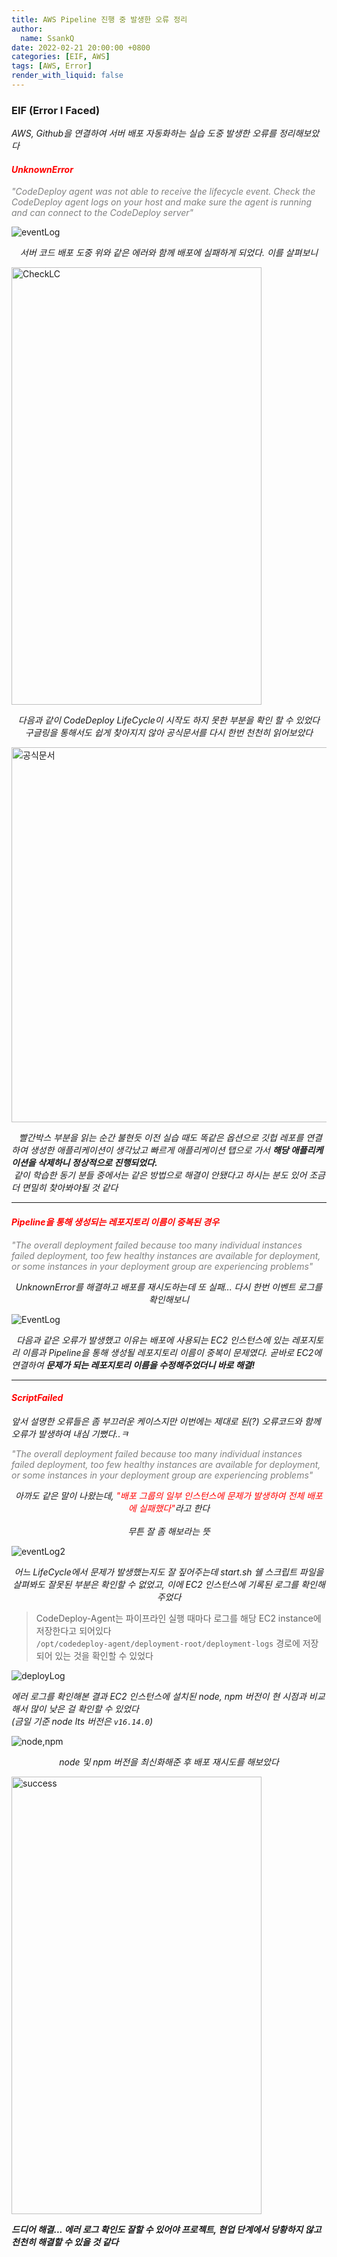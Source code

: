 ```yaml
---
title: AWS Pipeline 진행 중 발생한 오류 정리
author:
  name: SsankQ
date: 2022-02-21 20:00:00 +0800
categories: [EIF, AWS]
tags: [AWS, Error]
render_with_liquid: false
---
```


### EIF (Error I Faced)

*AWS, Github을 연결하여 서버 배포 자동화하는 실습 도중 발생한 오류를 정리해보았다*

#### <span style="color:red">***UnknownError***</span>

<span style="color:gray"> *"CodeDeploy agent was not able to receive the lifecycle event. Check the CodeDeploy agent logs on your host and make sure the agent is running and can connect to the CodeDeploy server"*</span>

![eventLog](https://user-images.githubusercontent.com/89354370/154988048-be990c96-2706-4db0-bf63-852ace34cfd0.png)

*<center>서버 코드 배포 도중 위와 같은 에러와 함께 배포에 실패하게 되었다. 이를 살펴보니</center>*

<img src='https://user-images.githubusercontent.com/89354370/154988652-0839802c-3490-42bf-b9d9-068db81eb5e5.png' alt='CheckLC' width=400px height=700px/>

*<center>다음과 같이 CodeDeploy LifeCycle이 시작도 하지 못한 부분을 확인 할 수 있었다 <br> 구글링을 통해서도 쉽게 찾아지지 않아 공식문서를 다시 한번 천천히 읽어보았다</center>*

<img src='https://user-images.githubusercontent.com/89354370/154989821-d926e7f0-b652-49a7-b264-6012d87f034c.png' alt='공식문서' width=700px height=600px/>

&nbsp;&nbsp;&nbsp;*빨간박스 부분을 읽는 순간 불현듯 이전 실습 때도 똑같은 옵션으로 깃헙 레포를 연결하여 생성한 애플리케이션이 생각났고 빠르게 애플리케이션 탭으로 가서 **해당 애플리케이션을 삭제하니 정상적으로 진행되었다.** <br> &nbsp;같이 학습한 동기 분들 중에서는 같은 방법으로 해결이 안됐다고 하시는 분도 있어 조금 더 면밀히 찾아봐야될 것 같다*

---

#### <span style="color:red">***Pipeline을 통해 생성되는 레포지토리 이름이 중복된 경우***</span>

<span style="color:gray"> *"The overall deployment failed because too many individual instances failed deployment, too few healthy instances are available for deployment, or some instances in your deployment group are experiencing problems"*</span>

*<center>UnknownError를 해결하고 배포를 재시도하는데 또 실패... 다시 한번 이벤트 로그를 확인해보니</center>*

![EventLog](https://user-images.githubusercontent.com/89354370/154992169-1723c874-9ce8-4ef6-a9da-50da80025f0a.png)

&nbsp;&nbsp;*다음과 같은 오류가 발생했고 이유는 배포에 사용되는 EC2 인스턴스에 있는 레포지토리 이름과 Pipeline을 통해 생성될 레포지토리 이름이 중복이 문제였다.
곧바로 EC2에 연결하여 **문제가 되는 레포지토리 이름을 수정해주었더니 바로 해결!***

---

#### <span style="color:red">***ScriptFailed***</span>

*앞서 설명한 오류들은 좀 부끄러운 케이스지만 이번에는 제대로 된(?) 오류코드와 함께 오류가 발생하여 내심 기뻤다..ㅋ*

<span style="color:gray"> *"The overall deployment failed because too many individual instances failed deployment, too few healthy instances are available for deployment, or some instances in your deployment group are experiencing problems"* </span>

*<center>아까도 같은 말이 나왔는데, <span style="color:red">"배포 그룹의 일부 인스턴스에 문제가 발생하여 전체 배포에 실패했다"</span>라고 한다</center>* <br> 
*<center>무튼 잘 좀 해보라는 뜻</center>*

![eventLog2](https://user-images.githubusercontent.com/89354370/154993810-faa98092-8d12-482d-a7a0-f4a110db1f3c.png)

*<center>어느 LifeCycle에서 문제가 발생했는지도 잘 짚어주는데 start.sh 쉘 스크립트 파일을 살펴봐도 잘못된 부분은 확인할 수 없었고, 이에 EC2 인스턴스에 기록된 로그를 확인해주었다</center>*

> CodeDeploy-Agent는 파이프라인 실행 때마다 로그를 해당 EC2 instance에 저장한다고 되어있다  
> `/opt/codedeploy-agent/deployment-root/deployment-logs` 경로에 저장되어 있는 것을 확인할 수 있었다

![deployLog](https://user-images.githubusercontent.com/89354370/154994929-9fe32a78-ae90-483d-92a1-7f466bb3af68.png)

*에러 로그를 확인해본 결과 EC2 인스턴스에 설치된 node, npm 버전이 현 시점과 비교해서 많이 낮은 걸 확인할 수 있었다 <br> (금일 기준 node lts 버전은 `v16.14.0`)*

![node,npm](https://user-images.githubusercontent.com/89354370/154995765-87f99dcc-94f7-4892-9571-810018543cbd.png)

*<center>node 및 npm 버전을 최신화해준 후 배포 재시도를 해보았다</center>*

<img src='https://user-images.githubusercontent.com/89354370/154996078-d4a2bcb2-416b-41f6-bbc0-7d3ca8b9c176.png' alt='success' width=400px height=700px/>

***드디어 해결... 에러 로그 확인도 잘할 수 있어야 프로젝트, 현업 단계에서 당황하지 않고 천천히 해결할 수 있을 것 같다***